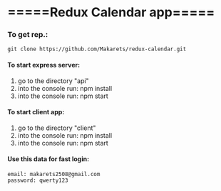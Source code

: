 
# =====**Redux Calendar app**=====

### To get rep.:
	git clone https://github.com/Makarets/redux-calendar.git


#### To start express server: 
1. go to the directory "api"
2. into the console run: npm install
3. into the console run: npm start
	
#### To start client app:
1. go to the directory "client"
2. into the console run: npm install
3. into the console run: npm start

#### Use this data for fast login:
	email: makarets2508@gmail.com
	password: qwerty123
